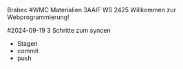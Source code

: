 Brabec
#WMC Materialien 3AAIF WS 2425
Willkommen zur Webprogrammierung!

#2024-09-19
3 Schritte zum syncen

- Stagen
- commit
- push